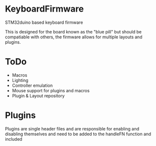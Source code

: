 # KeyboardFirmware
STM32duino based keyboard firmware

This is designed for the board known as the "blue pill" but should be compatiable with others, the firmware allows for multiple layouts and plugins.

# ToDo
- Macros
- Lighting
- Controller emulation
- Mouse support for plugins and macros
- Plugin & Layout repository

# Plugins
Plugins are single header files and are responsible for enabling and disabling themselves and need to be added to the handleFN function and included  
